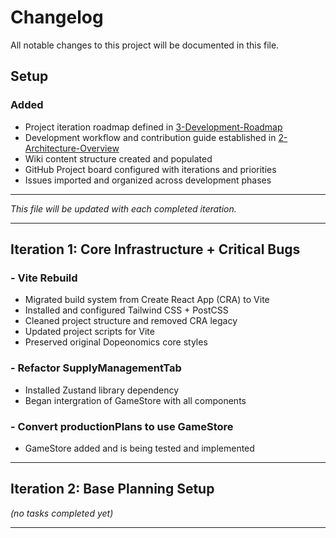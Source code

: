 # Changelog

All notable changes to this project will be documented in this file.

## Setup

### Added
- Project iteration roadmap defined in [3-Development-Roadmap](https://github.com/Anymuz/dopeonomics/wiki/3-Development-Roadmap)
- Development workflow and contribution guide established in [2-Architecture-Overview](https://github.com/Anymuz/dopeonomics/wiki/2-Architecture-Overview)
- Wiki content structure created and populated
- GitHub Project board configured with iterations and priorities
- Issues imported and organized across development phases

---
*This file will be updated with each completed iteration.*


---

## Iteration 1: Core Infrastructure + Critical Bugs

### - Vite Rebuild
- Migrated build system from Create React App (CRA) to Vite
- Installed and configured Tailwind CSS + PostCSS
- Cleaned project structure and removed CRA legacy
- Updated project scripts for Vite
- Preserved original Dopeonomics core styles

### - Refactor SupplyManagementTab
- Installed Zustand library dependency
- Began intergration of GameStore with all components

### - Convert productionPlans to use GameStore
- GameStore added and is being tested and implemented

---

## Iteration 2: Base Planning Setup

_(no tasks completed yet)_

---
